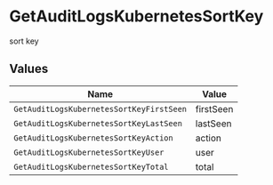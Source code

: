 # GetAuditLogsKubernetesSortKey

sort key


## Values

| Name                                     | Value                                    |
| ---------------------------------------- | ---------------------------------------- |
| `GetAuditLogsKubernetesSortKeyFirstSeen` | firstSeen                                |
| `GetAuditLogsKubernetesSortKeyLastSeen`  | lastSeen                                 |
| `GetAuditLogsKubernetesSortKeyAction`    | action                                   |
| `GetAuditLogsKubernetesSortKeyUser`      | user                                     |
| `GetAuditLogsKubernetesSortKeyTotal`     | total                                    |